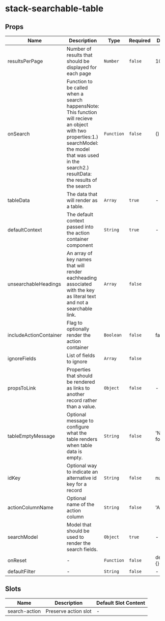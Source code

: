 # stack-searchable-table

## Props

<!-- @vuese:stack-searchable-table:props:start -->
|Name|Description|Type|Required|Default|
|---|---|---|---|---|
|resultsPerPage|Number of results that should be displayed for each page|`Number`|`false`|10|
|onSearch|Function to be called when a search happensNote: This function will recieve an object with two properties:1.) searchModel: the model that was used in the search2.) resultData: the results of the search|`Function`|`false`|() => {}|
|tableData|The data that will render as a table.|`Array`|`true`|-|
|defaultContext|The default context passed into the action container component|`String`|`true`|-|
|unsearchableHeadings|An array of key names that will render eachheading associated with the key as literal text and not a searchable link.|`Array`|`false`||
|includeActionContainer|Flag to optionally render the action container|`Boolean`|`false`|false|
|ignoreFields|List of fields to ignore|`Array`|`false`||
|propsToLink|Properties that should be rendered as links to another record rather than a value.|`Object`|`false`|-|
|tableEmptyMessage|Optional message to configure what the table renders when table data is empty.|`String`|`false`|'No data found.'|
|idKey|Optional way to indicate an alternative id key for a record|`String`|`false`|null|
|actionColumnName|Optional name of the action column|`String`|`false`|'Actions'|
|searchModel|Model that should be used to render the search fields.|`Object`|`true`|-|
|onReset|-|`Function`|`false`|default() {}|
|defaultFilter|-|`String`|`false`|-|

<!-- @vuese:stack-searchable-table:props:end -->


## Slots

<!-- @vuese:stack-searchable-table:slots:start -->
|Name|Description|Default Slot Content|
|---|---|---|
|search-action|Preserve action slot|-|

<!-- @vuese:stack-searchable-table:slots:end -->


